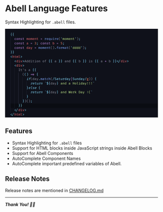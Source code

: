 # Abell Language Features

Syntax Highlighting for `.abell` files.

![Abell Example to display how syntax highlighting highlights text](images/abellexample.png)


## Features

- Syntax Highlighting for `.abell` files
- Support for HTML blocks inside JavaScript strings inside Abell Blocks
- Support for Abell Components
- AutoComplete Component Names
- AutoComplete important predefined variables of Abell.

## Release Notes

Release notes are mentioned in [CHANGELOG.md](CHANGELOG.md)

---

***Thank You! 🐨🎉***
